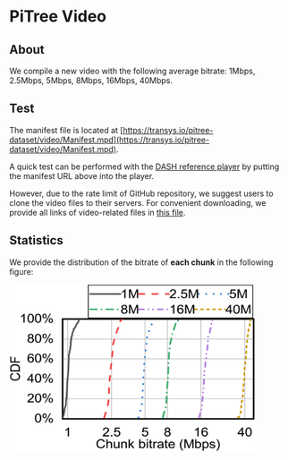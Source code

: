  
# PiTree Video

## About
We compile a new video with the following average bitrate: 1Mbps, 2.5Mbps, 5Mbps, 8Mbps, 16Mbps, 40Mbps.

## Test

The manifest file is located at [https://transys.io/pitree-dataset/video/Manifest.mpd](https://transys.io/pitree-dataset/video/Manifest.mpd). 

A quick test can be performed with the [DASH reference player](http://reference.dashif.org/dash.js/v3.0.2/samples/dash-if-reference-player/) by putting the manifest URL above into the player.

However, due to the rate limit of GitHub repository, we suggest users to clone the video files to their servers. For convenient downloading, we provide all links of video-related files in [this file](links.txt).

## Statistics

We provide the distribution of the bitrate of **each chunk** in the following figure:

<img src="../img/hd-vbr.png" width="440" height="300">

